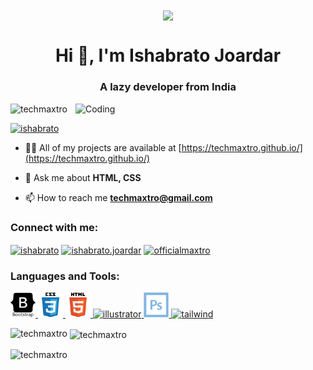 <div align="center">
<img src="https://rishavanand.github.io/static/images/greetings.gif" align="center" width: "50%" />
</div>
<h1 align="center">Hi 👋, I'm Ishabrato Joardar</h1>
<h3 align="center">A lazy developer from India</h3>
<img align="right" alt="Coding" width="400" src="https://camo.githubusercontent.com/c1dcb74cc1c1835b1d716f5051499a2814c683c806b15f04b0eba492863703e9/68747470733a2f2f63646e2e6472696262626c652e636f6d2f75736572732f3733303730332f73637265656e73686f74732f363538313234332f6176656e746f2e676966"

<p align="left"> <img src="https://komarev.com/ghpvc/?username=techmaxtro&label=Profile%20views&color=0e75b6&style=flat" alt="techmaxtro" /> </p>

<p align="left"> <a href="https://twitter.com/ishabrato" target="blank"><img src="https://img.shields.io/twitter/follow/ishabrato?logo=twitter&style=for-the-badge" alt="ishabrato" /></a> </p>

- 👨‍💻 All of my projects are available at [https://techmaxtro.github.io/](https://techmaxtro.github.io/)

- 💬 Ask me about **HTML, CSS**

- 📫 How to reach me **techmaxtro@gmail.com**

<h3 align="left">Connect with me:</h3>
<p align="left">
<a href="https://twitter.com/ishabrato" target="blank"><img align="center" src="https://raw.githubusercontent.com/rahuldkjain/github-profile-readme-generator/master/src/images/icons/Social/twitter.svg" alt="ishabrato" height="30" width="40" /></a>
<a href="https://fb.com/ishabrato.joardar" targh="https://github-readme-stats.vercel.app/api?username=techmaxtro&show_icons=true&locale=enet="blank"><img align="center" src="https://raw.githubusercontent.com/rahuldkjain/github-profile-readme-generator/master/src/images/icons/Social/facebook.svg" alt="ishabrato.joardar" height="30" width="40" /></a>
<a href="https://instagram.com/officialmaxtro" target="blank"><img align="center" src="https://raw.githubusercontent.com/rahuldkjain/github-profile-readme-generator/master/src/images/icons/Social/instagram.svg" alt="officialmaxtro" height="30" width="40" /></a>
</p>

<h3 align="left">Languages and Tools:</h3>
<p align="left"> <a href="https://getbootstrap.com" target="_blank" rel="noreferrer"> <img src="https://raw.githubusercontent.com/devicons/devicon/master/icons/bootstrap/bootstrap-plain-wordmark.svg" alt="bootstrap" width="40" height="40"/> </a> <a href="https://www.w3schools.com/css/" target="_blank" rel="noreferrer"> <img src="https://raw.githubusercontent.com/devicons/devicon/master/icons/css3/css3-original-wordmark.svg" alt="css3" width="40" height="40"/> </a> <a href="https://www.w3.org/html/" target="_blank" rel="noreferrer"> <img src="https://raw.githubusercontent.com/devicons/devicon/master/icons/html5/html5-original-wordmark.svg" alt="html5" width="40" height="40"/> </a> <a href="https://www.adobe.com/in/products/illustrator.html" target="_blank" rel="noreferrer"> <img src="https://www.vectorlogo.zone/logos/adobe_illustrator/adobe_illustrator-icon.svg" alt="illustrator" width="40" height="40"/> </a> <a href="https://www.photoshop.com/en" target="_blank" rel="noreferrer"> <img src="https://raw.githubusercontent.com/devicons/devicon/master/icons/photoshop/photoshop-line.svg" alt="photoshop" width="40" height="40"/> </a> <a href="https://tailwindcss.com/" target="_blank" rel="noreferrer"> <img src="https://www.vectorlogo.zone/logos/tailwindcss/tailwindcss-icon.svg" alt="tailwind" width="40" height="40"/> </a> </p>

<p><img align="left" src="https://github-readme-stats.vercel.app/api/top-langs?username=techmaxtro&show_icons=true&locale=en&layout=compact&theme=transparent" alt="techmaxtro" /></p>

<p>&nbsp;<img align="center" src="" alt="techmaxtro" /></p>

<p><img align="center" src="https://github-readme-streak-stats.herokuapp.com/?user=techmaxtro&theme=transparent&hide_border=true" alt="techmaxtro" /></p>

